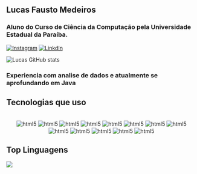## Lucas Fausto Medeiros 

### Aluno do Curso de Ciência da Computação pela Universidade Estadual da Paraíba. 

[![Instagram](https://img.shields.io/badge/Instagram-E4405F?style=for-the-badge&logo=instagram&logoColor=white)](https://www.instagram.com/lucas.fstmd/)
[![LinkdIn](https://img.shields.io/badge/LinkedIn-0077B5?style=for-the-badge&logo=linkedin&logoColor=white)](https://www.linkedin.com/in/lucas-fausto-medeiros-9bb5b6227)

![Lucas GitHub stats](https://github-readme-stats.vercel.app/api?username=lucasfstmd&show_icons=true&theme=dracula)

### Experiencia com analise de dados e atualmente se aprofundando em Java

## Tecnologias que uso

<div style="display: inline_block; text-align: center; border: 2px"><br/>
  <img align="center" alt="html5" src= "https://img.shields.io/badge/MySQL-005C84?style=for-the-badge&logo=mysql&logoColor=white"/>
  <img align="center" alt="html5" src= "https://img.shields.io/badge/MongoDB-4EA94B?style=for-the-badge&logo=mongodb&logoColor=white"/>
  <img align="center" alt="html5" src= "https://img.shields.io/badge/PostgreSQL-316192?style=for-the-badge&logo=postgresql&logoColor=white"/>
  <img align="center" alt="html5" src= "https://img.shields.io/badge/Java-ED8B00?style=for-the-badge&logo=java&logoColor=whit"/>
  <img align="center" alt="html5" src= "https://img.shields.io/badge/Spring-6DB33F?style=for-the-badge&logo=spring&logoColor=white"/>
  <img align="center" alt="html5" src= "https://img.shields.io/badge/GIT-E44C30?style=for-the-badge&logo=git&logoColor=white"/>
  <img align="center" alt="html5" src= "https://img.shields.io/badge/Node.js-43853D?style=for-the-badge&logo=node.js&logoColor=white"/>
  <img align="center" alt="html5" src= "https://img.shields.io/badge/JavaScript-F7DF1E?style=for-the-badge&logo=javascript&logoColor=black"/>
  <img align="center" alt="html5" src= "https://img.shields.io/badge/TypeScript-007ACC?style=for-the-badge&logo=typescript&logoColor=white"/>
  <img align="center" alt="html5" src= "https://img.shields.io/badge/Angular-DD0031?style=for-the-badge&logo=angular&logoColor=white"/>
  <img align="center" alt="html5" src= "https://img.shields.io/badge/Python-14354C?style=for-the-badge&logo=python&logoColor=white"/>
  <img align="center" alt="html5" src= "https://img.shields.io/badge/pandas-%23150458.svg?style=for-the-badge&logo=pandas&logoColor=white"/>
  <img align="center" alt="html5" src= "https://img.shields.io/badge/numpy-%23013243.svg?style=for-the-badge&logo=numpy&logoColor=white"/>
</div>

## Top Linguagens

[![](https://github-readme-stats.vercel.app/api/top-langs/?username=lucasfstmd&layout=compact)](https://github.com/anuraghazra/github-readme-stats)
